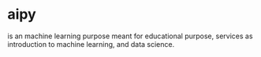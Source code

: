 # aipy
is an machine learning purpose meant for educational purpose, services as introduction to machine learning, and data science.
